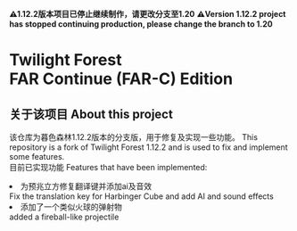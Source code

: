 **⚠1.12.2版本项目已停止继续制作，请更改分支至1.20**
**⚠Version 1.12.2 project has stopped continuing production, please change the branch to 1.20**

# Twilight Forest <br>FAR Continue (FAR-C) Edition
## 关于该项目 About this project
该仓库为暮色森林1.12.2版本的分支版，用于修复及实现一些功能。
This repository is a fork of Twilight Forest 1.12.2 and is used to fix and implement some features.<br>
目前已实现功能 Features that have been implemented:
<li>为预兆立方修复翻译键并添加ai及音效<br>
Fix the translation key for Harbinger Cube and add AI and sound effects
<li>添加了一个类似火球的弹射物<br>
added a fireball-like projectile

